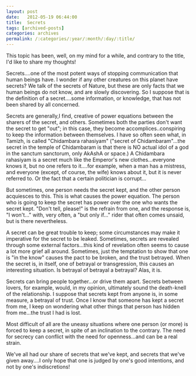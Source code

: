 ```yaml
---
layout: post
date:	2012-05-19 06:44:00
title:  Secrets
tags: [archived-posts]
categories: archives
permalink: /:categories/:year/:month/:day/:title/
---
```

This topic has been, well, on my mind for a while, and contrary to the title, I'd like to share my thoughts!

Secrets....one of the most potent ways of stopping communication that human beings have. I wonder if any other creatures on this planet have secrets? We talk of the secrets of Nature, but these are only facts that we human beings do not know, and are slowly discovering. So I suppose that is the definition of a secret....some information, or knowledge, that has not been shared by all concerned. 

Secrets are generally,I find, creative of power equations between the sharers of the secret, and others.  Sometimes both the parties don't want the secret to get "out"; in this case, they become accomplices..conspiring to keep the information between themselves. I have so often seen what, in Tamizh, is called "Chidambara rahasiyam" ("secret of Chidambaram"...the secret in the temple of Chidambaram is that there is NO actual idol of a god in the sanctum sanctorum, only AkAshA or space.) A Chidambara rahasiyam is a secret much like the Emperor's new clothes...everyone knows it, but no one refers to it....for example, when a man has a mistress, and everyone (except, of course, the wife) knows about it, but it is never referred to. Or the fact that a certain politician is corrupt...

But sometimes, one person needs the secret kept, and the other person acquiesces to this. This is what causes the power equation. The person who is going to keep the secret has power over the one who wants the secret kept. "Don't tell, please!" is the refrain from one, and the response is, "I won't..." with, very often, a "but only if..." rider that often comes unsaid, but is there nevertheless.

A secret can be great trouble to keep; some circumstances may make it imperative for the secret to be leaked. Sometimes, secrets are revealed through some external factors...this kind of revelation often seems to cause a lot more grief all around. Sometimes, just the temptation to show that one is "in the know" causes the pact to be broken, and the trust betrayed. When the secret is, in itself, one of betrayal or transgression, this causes an interesting situation. Is betrayal of betrayal a betrayal? Alas, it is.

Secrets can bring people together...or drive them apart. Secrets between lovers, for example, would, in my opinion, ultimately sound the death-knell of the relationship. I suppose that secrets kept from anyone is, in some measure, a betrayal of trust. Once I know that someone has kept a secret from me, I keep on wondering what other things that person has hidden from me...the trust I had is lost.

Most difficult of all are the uneasy situations where one person (or more) is forced to keep a secret, in spite of an inclination to the contrary. The need for secrecy can conflict with the need for openness...and can be a real strain.

We've all had our share of secrets that we've kept, and secrets that we've given away....I only hope that one is judged by one's good intentions, and not by one's indiscretions!
